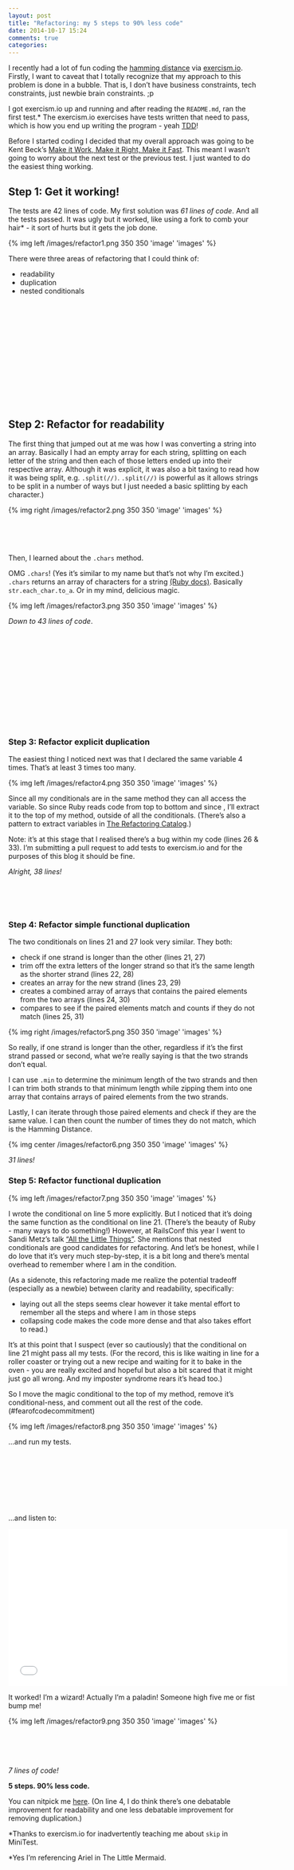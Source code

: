 ```yaml
---
layout: post
title: "Refactoring: my 5 steps to 90% less code"
date: 2014-10-17 15:24
comments: true
categories:
---
```


I recently had a lot of fun coding the <a href="http://rosalind.info/problems/hamm/">hamming distance</a> via <a href="http://exercism.io/getting-started">exercism.io</a>.  Firstly, I want to caveat that I totally recognize that my approach to this problem is done in a bubble.  That is, I don’t have business constraints, tech constraints, just newbie brain constraints.  ;p

I got exercism.io up and running and after reading the `README.md`, ran the first test.*  The exercism.io exercises have tests written that need to pass, which is how you end up writing the program - yeah <a href=”http://en.wikipedia.org/wiki/Test-driven_development”>TDD</a>! 

Before I started coding I decided that my overall approach was going to be Kent Beck’s <a href=”http://c2.com/cgi/wiki?MakeItWorkMakeItRightMakeItFast”>Make it Work, Make it Right, Make it Fast</a>.  This meant I wasn’t going to worry about the next test or the previous test.  I just wanted to do the easiest thing working.

<h2> Step 1: Get it working! </h2>

The tests are 42 lines of code.  My first solution was <em>61 lines of code</em>.  And all the tests passed.  It was ugly but it worked, like using a fork to comb your hair* - it sort of hurts but it gets the job done.

{% img left /images/refactor1.png 350 350 'image' 'images' %}

There were three areas of refactoring that I could think of:

* readability
* duplication
* nested conditionals

<br>
<br>
<br>
<br>
<br>
<br>
<br>
<br>
<br>
<br>
<br>
<br>

<h2> Step 2: Refactor for readability </h2>

The first thing that jumped out at me was how I was converting a string into an array. Basically I had an empty array for each string, splitting on each letter of the string and then each of those letters ended up into their respective array. Although it was explicit, it was also a bit taxing to read how it was being split, e.g. `.split(//)`. `.split(//)` is powerful as it allows strings to be split in a number of ways but I just needed a basic splitting by each character.)

{% img right /images/refactor2.png 350 350 'image' 'images' %}

<br>
<br>
<br>

Then, I learned about the `.chars` method. 

OMG `.chars`!  (Yes it’s similar to my name but that’s not why I’m excited.)  `.chars` returns an array of characters for a string <a href=”http://ruby-doc.org/core-2.0/String.html#method-i-chars”>(Ruby docs)</a>. Basically `str.each_char.to_a`.  Or in my mind, delicious magic.

{% img left /images/refactor3.png 350 350 'image' 'images' %}

<em>Down to 43 lines of code</em>.


<br>
<br>
<br>
<br>
<br>
<br>
<br>
<br>
<br>
<br>
<br>

<h3> Step 3: Refactor explicit duplication </h3>

The easiest thing I noticed next was that I declared the same variable 4 times.  That’s at least 3 times too many.

{% img left /images/refactor4.png 350 350 'image' 'images' %}

Since all my conditionals are in the same method they can all access the variable.  So since Ruby reads code from top to bottom and since , I’ll extract it to the top of my method, outside of all the conditionals. (There’s also a pattern to extract variables in <a href=”http://refactoring.com/catalog/extractVariable.html“>The Refactoring Catalog</a>.)

<h8>Note:</h8> it’s at this stage that I realised there’s a bug within my code (lines 26 & 33).  I’m submitting a pull request to add tests to exercism.io and for the purposes of this blog it should be fine.

<em>Alright, 38 lines!</em>

<br>
<br>
<br>

<h3> Step 4: Refactor simple functional duplication </h3> 

The two conditionals on lines 21 and 27 look very similar.  They both: 

* check if one strand is longer than the other (lines 21, 27)
* trim off the extra letters of the longer strand so that it’s the same length as the shorter strand (lines 22, 28)
* creates an array for the new strand (lines 23, 29)
* creates a combined array of arrays that contains the paired elements from the two arrays (lines 24, 30)
* compares to see if the paired elements match and counts if they do not match (lines 25, 31)

{% img right /images/refactor5.png 350 350 'image' 'images' %}

So really, if one strand is longer than the other, regardless if it’s the first strand passed or second, what we’re really saying is that the two strands don’t equal.

I can use `.min` to determine the minimum length of the two strands and then I can trim both strands to that minimum length while zipping them into one array that contains arrays of paired elements from the two strands.

Lastly, I can iterate through those paired elements and check if they are the same value.  I can then count the number of times they do not match, which is the Hamming Distance.

{% img center /images/refactor6.png 350 350 'image' 'images' %}

<em>31 lines!</em> 

<h3>Step 5: Refactor functional duplication</h3>

{% img left /images/refactor7.png 350 350 'image' 'images' %}

I wrote the conditional on line 5 more explicitly.  But I noticed that it’s doing the same function as the conditional on line 21.  (There’s the beauty of Ruby - many ways to do something!) However, at RailsConf this year I went to Sandi Metz’s talk <a href=”https://speakerdeck.com/skmetz/all-the-little-things-railsconf”>“All the Little Things”</a>. She mentions that nested conditionals are good candidates for refactoring.  And let’s be honest, while I do love that it’s very much step-by-step, it is a bit long and there’s mental overhead to remember where I am in the condition.

(As a sidenote, this refactoring made me realize the potential tradeoff (especially as a newbie) between clarity and readability, specifically:

* laying out all the steps seems clear however it take mental effort to remember all the steps and where I am in those steps
* collapsing code makes the code more dense and that also takes effort to read.)

It’s at this point that I suspect (ever so cautiously) that the conditional on line 21 might pass all my tests.  (For the record, this is like waiting in line for a roller coaster or trying out a new recipe and waiting for it to bake in the oven - you are really excited and hopeful but also a bit scared that it might just go all wrong.  And my imposter syndrome rears it’s head too.)

So I move the magic conditional to the top of my method, remove it’s conditional-ness, and comment out all the rest of the code.  (#fearofcodecommitment)

{% img left /images/refactor8.png 350 350 'image' 'images' %}

…and run my tests.
<br>
<br>
<br>
<br>
<br>
<br>
<br>
<br>
<br>
…and listen to: 


<iframe width="560" height="315" style="align:center" src="//www.youtube.com/embed/_zBwRDEFMRY" frameborder="0" allowfullscreen></iframe>

It worked!  I’m a wizard!  Actually I’m a paladin!  Someone high five me or fist bump me!

{% img left /images/refactor9.png 350 350 'image' 'images' %}

<br>
<br>
<br>
<br>
<em>7 lines of code!</em> 

<strong>5 steps. 90% less code.</strong> 

You can nitpick me <a href=”http://exercism.io/submissions/b8f1be00cf8ec58d2dfd6679”>here</a>. (On line 4, I do think there’s one debatable improvement for readability and one less debatable improvement for removing duplication.)

*Thanks to exercism.io for inadvertently teaching me about `skip` in MiniTest.

*Yes I’m referencing Ariel in The Little Mermaid.





